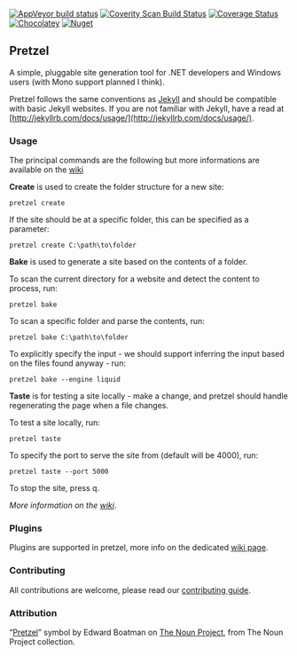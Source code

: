 ﻿[![AppVeyor build status](https://ci.appveyor.com/api/projects/status/rp8nq03r4b7mdecf?svg=true)](https://ci.appveyor.com/project/laedit/pretzel)
[![Coverity Scan Build Status](https://scan.coverity.com/projects/3949/badge.svg)](https://scan.coverity.com/projects/3949)
[![Coverage Status](https://coveralls.io/repos/Code52/pretzel/badge.svg)](https://coveralls.io/r/Code52/pretzel)
[![Chocolatey](https://img.shields.io/chocolatey/v/pretzel.svg?style=flat)](https://chocolatey.org/packages/pretzel/) [![Nuget](https://img.shields.io/nuget/v/Pretzel.Logic.svg)](https://www.nuget.org/packages/Pretzel.Logic/)


## Pretzel

A simple, pluggable site generation tool for .NET developers and Windows users (with Mono support planned I think).

Pretzel follows the same conventions as [Jekyll](https://github.com/jekyll/jekyll) and should be compatible with basic Jekyll websites. If you are not familiar with Jekyll, have a read at [http://jekyllrb.com/docs/usage/](http://jekyllrb.com/docs/usage/).

### Usage

The principal commands are the following but more informations are available on the [wiki](https://github.com/Code52/pretzel/wiki)

**Create** is used to create the folder structure for a new site:

    pretzel create
    
If the site should be at a specific folder, this can be specified as a parameter:

    pretzel create C:\path\to\folder

**Bake** is used to generate a site based on the contents of a folder.

To scan the current directory for a website and detect the content to process, run:

    pretzel bake 

To scan a specific folder and parse the contents, run:

    pretzel bake C:\path\to\folder

To explicitly specify the input - we should support inferring the input based on the files found anyway - run:

    pretzel bake --engine liquid
    
**Taste** is for testing a site locally - make a change, and pretzel should handle regenerating the page when a file changes.

To test a site locally, run:

    pretzel taste 

To specify the port to serve the site from (default will be 4000), run:

    pretzel taste --port 5000

To stop the site, press q.

*More information on the [wiki](https://github.com/Code52/pretzel/wiki)*.

### Plugins

Plugins are supported in pretzel, more info on the dedicated [wiki page](https://github.com/Code52/pretzel/wiki/Plugins).

### Contributing

All contributions are welcome, please read our [contributing guide](CONTRIBUTING.md).

### Attribution
 “[Pretzel](https://thenounproject.com/noun/pretzel/#icon-No555)” symbol by Edward Boatman on [The Noun Project](https://thenounproject.com/), from The Noun Project collection.

